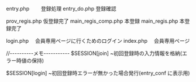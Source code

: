 entry.php 　　登録処理
entry_do.php 登録確認

prov_regis.php 仮登録完了
main_regis_comp.php 本登録
main_regis.php 本登録完了

login.php 　会員専用ページに行くためのログイン
index.php 　会員専用ページ

//----------メモ-----------
$SESSION[join]
~初回登録時の入力情報を格納(エラー時値の保持)

$SESSION[login]
~初回登録時エラーが無かった場合発行(entry_conf に表示用)

